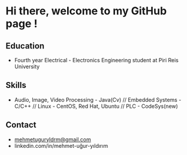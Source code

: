 # Hi there, welcome to my GitHub page !

## Education
- Fourth year Electrical - Electronics Engineering student at Piri Reis University
## Skills
- Audio, Image, Video Processing - Java(Cv) // Embedded Systems - C/C++ // Linux - CentOS, Red Hat, Ubuntu // PLC - CodeSys(new) 
## Contact
- mehmetuguryldrm@gmail.com
- linkedin.com/in/mehmet-uğur-yıldırım


